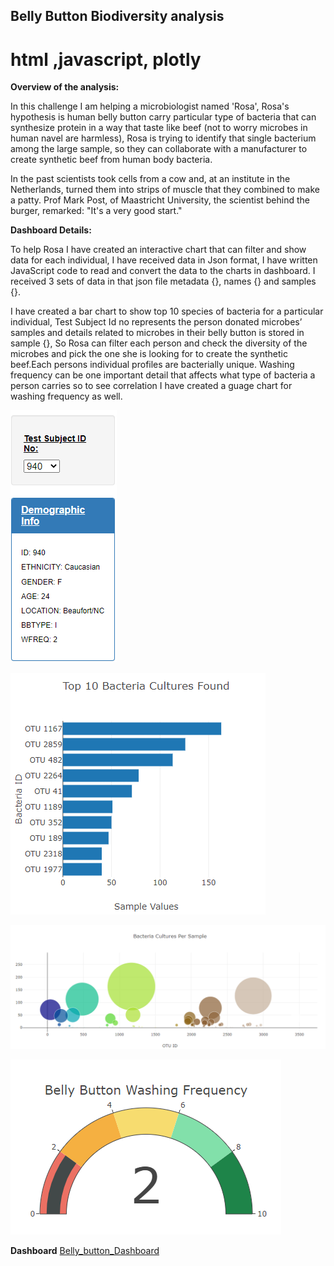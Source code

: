 ## Belly Button Biodiversity analysis
# html ,javascript, plotly

**Overview of the analysis:**

In this challenge I am helping a microbiologist named 'Rosa', Rosa's hypothesis is human belly button carry particular type of bacteria that can synthesize protein in a way that taste like beef (not to worry microbes in human navel are harmless), Rosa is trying to identify that single bacterium among the large sample, so they can collaborate with a manufacturer to create synthetic beef from human body bacteria. 

In the past scientists took cells from a cow and, at an institute in the Netherlands, turned them into strips of muscle that they combined to make a patty. Prof Mark Post, of Maastricht University, the scientist behind the burger, remarked: "It's a very good start."

**Dashboard Details:**
 
To help Rosa I have created an interactive chart that can filter and show data for each individual, I have received data in Json format, I have written JavaScript code to read and convert the data to the charts in dashboard. I received 3 sets of data in that json file metadata {}, names {} and samples {}.

I have created a bar chart to show top 10 species of bacteria for a particular individual, Test Subject Id no represents the person donated microbes’ samples and details related to microbes in their belly button is stored in sample {}, So Rosa can filter each person and check the diversity of the microbes and pick the one she is looking for to create the synthetic beef.Each persons  individual profiles are bacterially unique. Washing frequency can be one important detail that affects what type of bacteria a person carries so to see correlation I have created a guage chart for washing frequency as well.

![image](images/key_value.PNG)

![image](images/bar.PNG)

![image](images/bubble.PNG)

![image](images/gauge.PNG)

**Dashboard** [Belly_button_Dashboard](https://reachme1212.github.io/plotlydiploy/)

